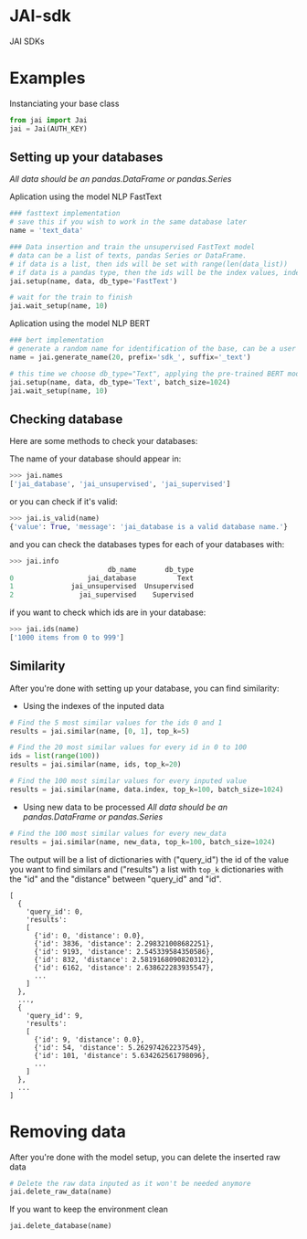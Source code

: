 # JAI-sdk
JAI SDKs

# Examples
Instanciating your base class
```python
from jai import Jai
jai = Jai(AUTH_KEY)
```

## Setting up your databases

*All data should be an pandas.DataFrame or pandas.Series*

Aplication using the model NLP FastText
```python
### fasttext implementation
# save this if you wish to work in the same database later
name = 'text_data'

### Data insertion and train the unsupervised FastText model
# data can be a list of texts, pandas Series or DataFrame.
# if data is a list, then ids will be set with range(len(data_list))
# if data is a pandas type, then the ids will be the index values, index must not contain duplicated values
jai.setup(name, data, db_type='FastText')

# wait for the train to finish
jai.wait_setup(name, 10)
```

Aplication using the model NLP BERT
```python
### bert implementation
# generate a random name for identification of the base, can be a user input
name = jai.generate_name(20, prefix='sdk_', suffix='_text')

# this time we choose db_type="Text", applying the pre-trained BERT model
jai.setup(name, data, db_type='Text', batch_size=1024)
jai.wait_setup(name, 10)
```

## Checking database

Here are some methods to check your databases:

The name of your database should appear in:

```python
>>> jai.names
['jai_database', 'jai_unsupervised', 'jai_supervised']
```

or you can check if it's valid:

```python
>>> jai.is_valid(name)
{'value': True, 'message': 'jai_database is a valid database name.'}
```


and you can check the databases types for each of your databases with:

```python
>>> jai.info
                        db_name       db_type
0                  jai_database          Text
1              jai_unsupervised  Unsupervised
2                jai_supervised    Supervised
```

if you want to check which ids are in your database:

```python
>>> jai.ids(name)
['1000 items from 0 to 999']
```

## Similarity
After you're done with setting up your database, you can find similarity:

- Using the indexes of the inputed data
```python
# Find the 5 most similar values for the ids 0 and 1
results = jai.similar(name, [0, 1], top_k=5)

# Find the 20 most similar values for every id in 0 to 100
ids = list(range(100))
results = jai.similar(name, ids, top_k=20)

# Find the 100 most similar values for every inputed value
results = jai.similar(name, data.index, top_k=100, batch_size=1024)
```

- Using new data to be processed
*All data should be an pandas.DataFrame or pandas.Series*
```python
# Find the 100 most similar values for every new_data
results = jai.similar(name, new_data, top_k=100, batch_size=1024)
```

The output will be a list of dictionaries with ("query_id") the id of the value you want to find similars and ("results") a list with `top_k` dictionaries with the "id" and the "distance" between "query_id" and "id".
```
[
  {
    'query_id': 0,
    'results':
    [
      {'id': 0, 'distance': 0.0},
      {'id': 3836, 'distance': 2.298321008682251},
      {'id': 9193, 'distance': 2.545339584350586},
      {'id': 832, 'distance': 2.5819168090820312},
      {'id': 6162, 'distance': 2.638622283935547},
      ...
    ]
  },
  ...,
  {
    'query_id': 9,
    'results':
    [
      {'id': 9, 'distance': 0.0},
      {'id': 54, 'distance': 5.262974262237549},
      {'id': 101, 'distance': 5.634262561798096},
      ...
    ]
  },
  ...
]
```

# Removing data

After you're done with the model setup, you can delete the inserted raw data
```python
# Delete the raw data inputed as it won't be needed anymore
jai.delete_raw_data(name)
```

If you want to keep the environment clean
``` python
jai.delete_database(name)
```
